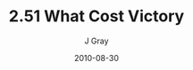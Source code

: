 ---
title: '2.51 What Cost Victory'
alt: 'Mysteries of the Arcana'
date: '2010-08-30'
author: 'J Gray'
artist: 'Keira'
chapter: '2 All the Way Down'
filler: false
---